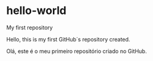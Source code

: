 # hello-world
My first repository

Hello, this is my first GitHub´s repository created.

Olá, este é o meu primeiro repositório criado no GitHub.
